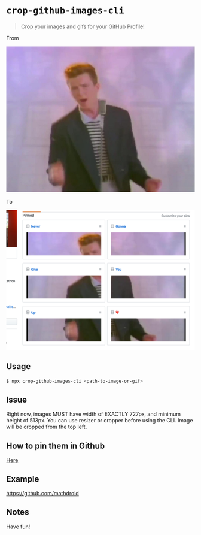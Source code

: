 # `crop-github-images-cli`

> Crop your images and gifs for your GitHub Profile!

From

![](gist.jpg)

To

![](result.png)

## Usage

```sh
$ npx crop-github-images-cli <path-to-image-or-gif>
```

## Issue

Right now, images MUST have width of EXACTLY 727px, and minimum height of 513px. You can use resizer or cropper before using the CLI. Image will be cropped from the top left.

## How to pin them in Github

[Here](https://gist.github.com/gr2m/1a8af488e0c61bb627c24eecfd6148fd)

## Example

https://github.com/mathdroid

## Notes

Have fun!
